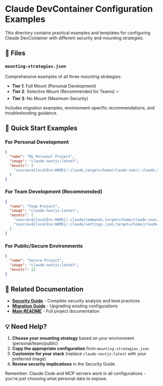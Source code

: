 # Claude DevContainer Configuration Examples

This directory contains practical examples and templates for configuring Claude DevContainer with different security and mounting strategies.

## 📁 Files

### `mounting-strategies.json`
Comprehensive examples of all three mounting strategies:
- **Tier 1**: Full Mount (Personal Development)
- **Tier 2**: Selective Mount (Recommended for Teams) ⭐
- **Tier 3**: No Mount (Maximum Security)

Includes migration examples, environment-specific recommendations, and troubleshooting guidance.

## 🚀 Quick Start Examples

### For Personal Development
```json
{
  "name": "My Personal Project",
  "image": "claude-nextjs:latest",
  "mounts": [
    "source=${localEnv:HOME}/.claude,target=/home/claude-user/.claude,type=bind"
  ]
}
```

### For Team Development (Recommended)
```json
{
  "name": "Team Project",
  "image": "claude-nextjs:latest",
  "mounts": [
    "source=${localEnv:HOME}/.claude/commands,target=/home/claude-user/.claude/commands,type=bind,readonly",
    "source=${localEnv:HOME}/.claude/settings.json,target=/home/claude-user/.claude/settings.json,type=bind,readonly"
  ]
}
```

### For Public/Secure Environments
```json
{
  "name": "Secure Project",
  "image": "claude-nextjs:latest",
  "mounts": []
}
```

## 🔗 Related Documentation

- **[Security Guide](../SECURITY.md)** - Complete security analysis and best practices
- **[Migration Guide](../migration-guide.md)** - Upgrading existing configurations
- **[Main README](../../README.md)** - Full project documentation

## 💡 Need Help?

1. **Choose your mounting strategy** based on your environment (personal/team/public)
2. **Copy the appropriate configuration** from `mounting-strategies.json`
3. **Customize for your stack** (replace `claude-nextjs:latest` with your preferred image)
4. **Review security implications** in the Security Guide

Remember: Claude Code and MCP servers work in all configurations - you're just choosing what personal data to expose.
